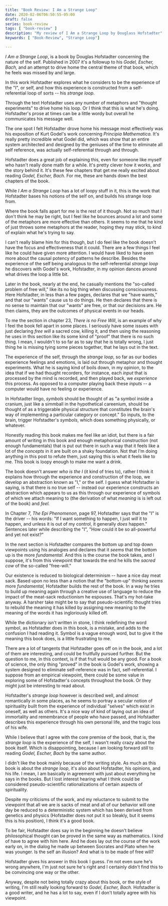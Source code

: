 ```yaml
---
title: "Book Review: I Am a Strange Loop"
date: 2020-02-06T06:50:55-05:00
draft: false
series: book-review
tags: [ "book-review" ]
description: "My review of I Am a Strange Loop by Douglass Hofstadter"
keywords: [ "Book-Review", "Strange Loop"]

---
```


*I Am a Strange Loop*, is a book by Douglas Hofstadter concerning the
nature of the self.  Published in 2007 it's a followup to his *Godel,
Escher, Bach,* and an attempt to drive home the central theme of that
book, which he feels was missed by and large.

In this work Hofstadter explores what he considers to be the
experience of the "I", or self, and how this experience is constructed
from a self-referential loop of sorts -- his *strange loop*.

Through the text Hofstadter uses any number of metaphors and "thought
experiments" to drive home his loop.  Or I think that this is what
he's doing.  Hofstadter's prose at times can be a little wordy but
overall he communicates his message well.

The one spot I felt Hofstadter drove home his message most effectively
was his exposition of Kurt Godel's work concerning *Principia
Mathematica.*  It's really pretty incredible what Godel did, which was
show that an entire system architected and designed by the geniuses of
the time to eliminate all self reference, was actually
self-referential through and through.

Hofstadter does a great job of explaining this, even for someone like
myself who hasn't really done math for a while.  It's pretty clever
how it works, and the story behind it.  It's these few chapters that
get me really excited about reading *Godel, Escher, Bach*.  For me,
these are hands down the best chapters of the book.

While *I Am a Strange Loop* has a lot of loopy stuff
in it, this is the work that Hofstadter bases his notions of the self
on, and builds his strange loop from.

Where the book falls apart for me is the rest of it though.  Not so
much that I don't think he may be right, but I feel like he bounces
around a lot and some of the metaphors are more effective than
others.  It seems to me that he kind of just throws some metaphors at
the reader, hoping they may stick, to kind of explain what he's trying
to say.

I can't really blame him for this though, but I do feel like the book
doesn't have the focus and effectiveness that it could.  There are a
few things I feel like he could have given more attention.  I would
have liked to have seen more about the causal potency of patterns he
describe.  Besides the experience of the self being analogous to the
self-referential *strange loop* he discovers with Godel's work,
Hofstadter, in my opinion dances around what drives the loop a little bit.

Later in the book, nearly at the end, he casually mentions the
"so-called problem of free will," like its no big thing when
discussing consciousness.  Here Hofstadter, in less than a few pages,
declares that we "have wants," and that our "wants" cause us to do
things.  He then declares that there is no sense to maintain that our
"wants" are free, or that our decisions are.  He then claims, they are
the outcomes of physical events in our heads.

To me the section in chapter 23, *There is no Free Will*, is an
example of why I feel the book fell apart in some places.  I
seriously have some issues with just declaring *free will* a sacred
cow, killing it, and then using the reasoning he uses in this section
like its some kind of "proof" that there is no such thing.  I mean, I
wouldn't to so far as to say that he is totally wrong, I just thing he
is missing tying some pieces together, that he lays out in the text.

The experience of the self, through the *strange loop*, so far as our
bodies experience feelings and emotions, is laid out through metaphor
and thought experiments.  What he is saying kind of boils down, in my
opinion, to the idea that if we had thought recorders, for instance,
each *input* that is processed by the mind is recorded, and then
played back, we *experience* this process.  As opposed to a computer
playing back these *inputs* -- a computer would have no feeling or
experience.

In Hofstadter lingo, *symbols* should be thought of as "a symbol
inside a cranium, just like a simmball in the hypothetical careenium,
should be thought of as a triggerable physical structure that
constitutes the brain's way of implementing a particular category or
concept."  So inputs, to the brain, trigger Hofstadter's *symbols*,
which does something physically, or whatever.

Honestly reading this book makes me feel like an idiot, but there is a
fair amount of writing in this book and enough metaphorical
construction (not enough fundamentals) that is put out there in such a
way that it feels like a lot of the *concepts* in it are built on a
shaky foundation.  Not that I'm doing anything in this post to refute
them, just saying this is what it feels like to me.  This book is
loopy enough to make me want a drink.

The book doesn't answer *who is the I* (it kind of tries to), rather I
think it explains how through the experience and construction of the
loop, we develop an abstraction known as "I," or the self.  I guess
what Hofstadter is saying, is that there is no true self -- instead
our experience constructs an abstraction which appears to us as this
through our experience of symbols of which we attach meaning to (the
derivation of what *meaning* is is left out of the book) and *feel.*

In Chapter 7, *The Epi Phenomenon*, page 97, Hofstadter says that the "I" is
the driver -- his words: "If I want something to happen, I just *will*
it to happen, and unless it is out of my control, it generally *does*
happen."  Sentences later while describing the "I", "How could it be
so all-powerful and yet not exist?"

In the next section is Hofstadter compares the bottom up and top down
viewpoints using his analogies and declares that it *seems* that the
bottom up is the more *fundamental.*  And this is the course the book
takes, and I suppose, it's from this viewpoint that towards the end he
kills the *sacred cow* of the so-called "free-will."

Our existence is reduced to biological determinism -- have a nice day
meat sack.  Based upon no less than a notion that the "bottom-up"
thinking *seems* more *fundamental,* Hofstadter builds the rest of the
book.  In a way he tries to build up meaning again through a creative
use of language to reduce the impact of the meat-sack reductionism he
espouses.  That's my hot-take anyway.  A harsher take might be to say
that pseudo-scientific thought tries to rebuild the meaning it has
killed by assigning new meaning to the meaning of the words it has
ingloriously killed off.

While the dictionary isn't written in stone, I think redefining the
word symbol, as Hofstadter does in this book, is a mistake, and adds
to the confusion I had reading it.  Symbol is a vague enough word, but
to give it the meaning this book does, is a little frustrating to me.

There are a lot of tangents that Hofstadter goes off on in the book,
and a lot of them are interesting, and could be fruitfully pursued
further.  But the question to me, in this context, is if that fruit
would be any good.  For a book of science, the only thing "proved" in
the book is Godel's work, showing a system designed to eliminate
self-reference was in fact, self-referential.  I suppose from an
empirical viewpoint, there could be some value in exploring some of
Hofstadter's concepts throughout the book.  Or they might just be
interesting to read about.

Hofstadter's *strange loop* however is described well, and almost
romantically in some places, as he seems to portray a secular notion
of spirituality built from the experience of individual "selves" which
exist in oneself, as well as others.  It's a nice way of kind of
laying out an idea of immortality and remembrance of people who have
passed, and Hofstadter describes this experience through his own
personal life, and the tragic loss of his wife.

While I believe that I agree with the core premise of the book, that
is, the *strange loop* is the experience of the self, I wasn't
really crazy about the book itself.  Which is disappointing, because I
am looking forward *still* to reading *Godel, Escher, Bach* by the
same author.

I didn't like the book mainly because of the writing style.  As much
as this book is about the *strange loop*, it's also about Hofstadter,
his opinions, and his life.  I mean, I am basically in agreement with
just about everything he says in the books.  But I lost interest
hearing what I think could be considered pseudo-scientific
rationalizations of certain aspects of spirituality.

Despite my criticisms of the work, and my reluctance to submit to the
viewpoint that all we are is sacks of meat and all of our behavior
will one day be reduced to a deterministic system which has been
derived from genetics and physics (Hofstadter does not put it so
bleakly, but it seems this is his position), I think it's a good book.

To be fair, Hofstadter does say in the beginning he doesn't believe
philosophical thought can be proved in the same way as mathematics.
I kind of have to agree with him here.  And he does lay out the course
of the work early on, in the dialog he made up between Socrates and
Plato when he was younger.  Is the self an illusion? And what is to be
made of free will?

Hofstadter gives his answer in this book I guess.  I'm not even sure
he's wrong anywhere, I'm just not sure he's right and I certainly
didn't find this to be convincing one way or the other.

Anyway, despite not being totally crazy about this book, or the style
of writing, I'm still really looking forward to *Godel, Escher, Bach.*
Hofstadter is a good writer, and he has a lot to say, even if I don't
totally agree with his viewpoint.  



